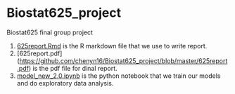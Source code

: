 # Biostat625_project

Biostat625 final group project



1. [625report.Rmd](https://github.com/chenyn16/Biostat625_project/blob/master/625report.Rmd) is the R markdown file that we use to write report.
2. [625report.pdf] (https://github.com/chenyn16/Biostat625_project/blob/master/625report.pdf) is the pdf file for dinal report.
3. [model_new_2.0.ipynb](https://github.com/chenyn16/Biostat625_project/blob/master/model_new_2.0.ipynb) is the python notebook that we train our models and do exploratory data analysis.

